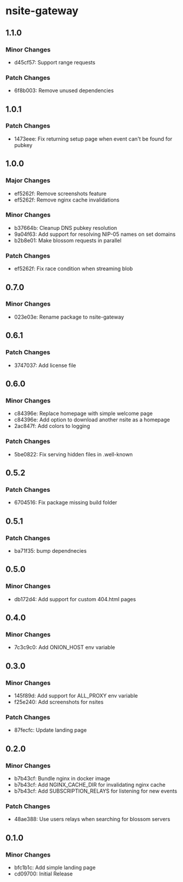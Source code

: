 # nsite-gateway

## 1.1.0

### Minor Changes

- d45cf57: Support range requests

### Patch Changes

- 6f8b003: Remove unused dependencies

## 1.0.1

### Patch Changes

- 1473eee: Fix returning setup page when event can't be found for pubkey

## 1.0.0

### Major Changes

- ef5262f: Remove screenshots feature
- ef5262f: Remove nginx cache invalidations

### Minor Changes

- b37664b: Cleanup DNS pubkey resolution
- 9a04f63: Add support for resolving NIP-05 names on set domains
- b2b8e01: Make blossom requests in parallel

### Patch Changes

- ef5262f: Fix race condition when streaming blob

## 0.7.0

### Minor Changes

- 023e03e: Rename package to nsite-gateway

## 0.6.1

### Patch Changes

- 3747037: Add license file

## 0.6.0

### Minor Changes

- c84396e: Replace homepage with simple welcome page
- c84396e: Add option to download another nsite as a homepage
- 2ac847f: Add colors to logging

### Patch Changes

- 5be0822: Fix serving hidden files in .well-known

## 0.5.2

### Patch Changes

- 6704516: Fix package missing build folder

## 0.5.1

### Patch Changes

- ba71f35: bump dependnecies

## 0.5.0

### Minor Changes

- db172d4: Add support for custom 404.html pages

## 0.4.0

### Minor Changes

- 7c3c9c0: Add ONION_HOST env variable

## 0.3.0

### Minor Changes

- 145f89d: Add support for ALL_PROXY env variable
- f25e240: Add screenshots for nsites

### Patch Changes

- 87fecfc: Update landing page

## 0.2.0

### Minor Changes

- b7b43cf: Bundle nginx in docker image
- b7b43cf: Add NGINX_CACHE_DIR for invalidating nginx cache
- b7b43cf: Add SUBSCRIPTION_RELAYS for listening for new events

### Patch Changes

- 48ae388: Use users relays when searching for blossom servers

## 0.1.0

### Minor Changes

- bfc1b1c: Add simple landing page
- cd09700: Initial Release
